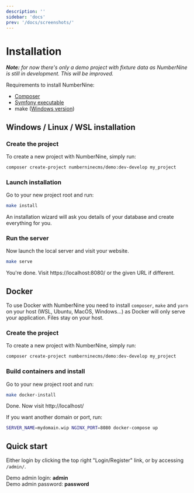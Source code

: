 ```yaml
---
description: ''
sidebar: 'docs'
prev: '/docs/screenshots/'
---
```


# Installation

_**Note:** for now there's only a demo project with fixture data as NumberNine is still in development. This will be improved._

Requirements to install NumberNine:
* [Composer](https://getcomposer.org/download/)
* [Symfony executable](https://symfony.com/download)
* make ([Windows version](http://gnuwin32.sourceforge.net/packages/make.htm))

## Windows / Linux / WSL installation

### Create the project

To create a new project with NumberNine, simply run:

```bash
composer create-project numberninecms/demo:dev-develop my_project
```

### Launch installation

Go to your new project root and run:

```bash
make install
```

An installation wizard will ask you details of your database and create everything for you.

### Run the server

Now launch the local server and visit your website.

```bash
make serve
```

You're done. Visit https://localhost:8080/ or the given URL if different.


## Docker

To use Docker with NumberNine you need to install `composer`, `make` and `yarn` on your host (WSL, Ubuntu, MacOS, Windows...) as Docker will only serve your application. Files stay on your host.

### Create the project

To create a new project with NumberNine, simply run:

```bash
composer create-project numberninecms/demo:dev-develop my_project
```

### Build containers and install

Go to your new project root and run:

```bash
make docker-install
```

Done. Now visit http://localhost/

If you want another domain or port, run:

```bash
SERVER_NAME=mydomain.wip NGINX_PORT=8080 docker-compose up
```

## Quick start

Either login by clicking the top right "Login/Register" link, or by accessing `/admin/`.

Demo admin login: **admin**<br/>
Demo admin password: **password**
